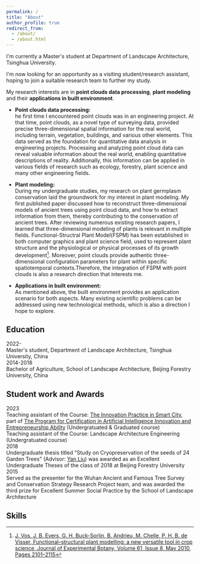```yaml
---
permalink: /
title: "About"
author_profile: true
redirect_from: 
  - /about/
  - /about.html
---
```


I'm currently a Master's student at Department of Landscape Architecture, Tsinghua University.

I'm now looking for an opportunity as a visiting student/research assistant, hoping to join a suitable research team to further my study.

My research interests are in **point clouds data processing**, **plant modeling** and their **applications in built environment**.

* **Point clouds data processing:**<br>
  he first time I encountered point clouds was in an engineering project. At that time, point clouds, as a novel type of surveying data, provided precise three-dimensional spatial information for the real world, including terrain, vegetation, buildings, and various other elements. This data served as the foundation for quantitative data analysis in engineering projects. Processing and analyzing point cloud data can reveal valuable information about the real world, enabling quantitative descriptions of reality. Additionally, this information can be applied in various fields of research such as ecology, forestry, plant science and many other engineering fields.<br> 

* **Plant modeling:**<br>
  During my undergraduate studies, my research on  plant germplasm conservation laid the groundwork for my interest in plant modeling. My first published paper discussed how to reconstruct three-dimensional models of ancient trees using point cloud data, and how to extract information from them, thereby contributing to the conservation of ancient trees. After reviewing numerous existing research papers, I learned that three-dimensional modeling of plants is relevant in multiple fields. Functional-Structral Plant Model(FSPM) has been established in both computer graphics and plant science field, used to represent plant structure and the physiological or physical processes of its growth development[^1]. Moreover, point clouds provide authentic three-dimensional configuration parameters for plant within specific spatiotemporal contexts.Therefore, the integration of FSPM with point clouds is also a research direction that interests me.<br>

* **Applications in built environment:**<br>
  As mentioned above, the built environment provides an application scenario for both aspects. Many existing scientific problems can be addressed using new technological methods, which is also a direction I hope to explore.<br>


Education
------

2022-<br>
Master's student, Department of Landscape Architecture, Tsinghua University, China<br>
2014-2018<br>
Bachelor of Agriculture, School of Landscape Architecture, Beijing Forestry University, China<br>

Student work and Awards
------

2023<br>
Teaching assistant of the Course: [The Innovation Practice in Smart City](https://www.icenter.tsinghua.edu.cn/info/1034/2151.htm), part of [The Program for Certification in Artificial Intelligence Innovation and Entrepreneurship Ability](https://www.icenter.tsinghua.edu.cn/info/1034/2155.htm) (Undergratuated & Graduated course)<br>
Teaching assistant of the Course: Landscape Architecture Engineering (Undergratuated course)<br>
2018<br>
Undergraduate thesis titled "Study on Cryopreservation of the seeds of 24 Garden Trees" (Advisor: [Yan Liu](https://sola.bjfu.edu.cn/cn/teachers/famous/index.html)) was awarded as an Excellent Undergraduate Theses of the class of 2018 at Beijing Forestry University<br>
2015<br>
Served as the presenter for the Wuhan Ancient and Famous Tree Survey and Conservation Strategy Research Project team, and was awarded the third prize for Excellent Summer Social Practice by the School of Landscape Architecture<br>


Skills
------







[^1]: [J. Vos, J. B. Evers, G. H. Buck-Sorlin, B. Andrieu, M. Chelle, P. H. B. de Visser, Functional–structural plant modelling: a new versatile tool in crop science, Journal of Experimental Botany, Volume 61, Issue 8, May 2010, Pages 2101–2115](https://doi.org/10.1093/jxb/erp345)